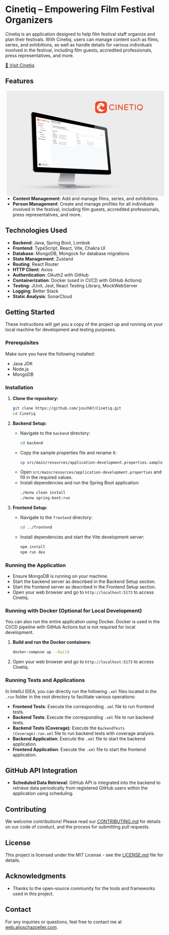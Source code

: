 # Cinetiq – Empowering Film Festival Organizers

Cinetiq is an application designed to help film festival staff organize and plan their festivals. With Cinetiq, users can manage content such as films, series, and exhibitions, as well as handle details for various individuals involved in the festival, including film guests, accredited professionals, press representatives, and more.

[&#x1F517; Visit Cinetiq](https://app.cinetiq.aljoschazoeller.com/)

## Features
<img style="float: right;" alt="Software Engineer building an app" src="/.github/images/cinetiq-mockup_release1.0.0.png" width="500" height="333"/>

- **Content Management**: Add and manage films, series, and exhibitions.
- **Person Management**: Create and manage profiles for all individuals involved in the festival, including film guests, accredited professionals, press representatives, and more.

## Technologies Used

- **Backend**: Java, Spring Boot, Lombok
- **Frontend**: TypeScript, React, Vite, Chakra UI
- **Database**: MongoDB, Mongock for database migrations
- **State Management**: Zustand
- **Routing**: React Router
- **HTTP Client**: Axios
- **Authentication**: OAuth2 with GitHub
- **Containerization**: Docker (used in CI/CD with GitHub Actions)
- **Testing**: JUnit, Jest, React Testing Library, MockWebServer
- **Logging**: Better Stack
- **Static Analysis**: SonarCloud

## Getting Started

These instructions will get you a copy of the project up and running on your local machine for development and testing purposes.

### Prerequisites

Make sure you have the following installed:

- Java JDK
- Node.js
- MongoDB

### Installation

1. **Clone the repository:**
    ```bash
    git clone https://github.com/josch87/Cinetiq.git
    cd Cinetiq
    ```

2. **Backend Setup:**
    - Navigate to the `backend` directory:
        ```bash
        cd backend
        ```
    - Copy the sample properties file and rename it:
        ```bash
        cp src/main/resources/application-development.properties.sample src/main/resources/application-development.properties
        ```
    - Open `src/main/resources/application-development.properties` and fill in the required values.
    - Install dependencies and run the Spring Boot application:
        ```bash
        ./mvnw clean install
        ./mvnw spring-boot:run
        ```

3. **Frontend Setup:**
    - Navigate to the `frontend` directory:
        ```bash
        cd ../frontend
        ```
    - Install dependencies and start the Vite development server:
        ```bash
        npm install
        npm run dev
        ```

### Running the Application

- Ensure MongoDB is running on your machine.
- Start the backend server as described in the Backend Setup section.
- Start the frontend server as described in the Frontend Setup section.
- Open your web browser and go to `http://localhost:5173` to access Cinetiq.

### Running with Docker (Optional for Local Development)

You can also run the entire application using Docker. Docker is used in the CI/CD pipeline with GitHub Actions but is not required for local development.

1. **Build and run the Docker containers:**
    ```bash
    docker-compose up --build
    ```

2. Open your web browser and go to `http://localhost:5173` to access Cinetiq.

### Running Tests and Applications

In IntelliJ IDEA, you can directly run the following `.xml` files located in the `.run` folder in the root directory to facilitate various operations:

- **Frontend Tests**: Execute the corresponding `.xml` file to run frontend tests.
- **Backend Tests**: Execute the corresponding `.xml` file to run backend tests.
- **Backend Tests (Coverage)**: Execute the `BackendTests (Coverage).run.xml` file to run backend tests with coverage analysis.
- **Backend Application**: Execute the `.xml` file to start the backend application.
- **Frontend Application**: Execute the `.xml` file to start the frontend application.

## GitHub API Integration

- **Scheduled Data Retrieval**: GitHub API is integrated into the backend to retrieve data periodically from registered GitHub users within the application using scheduling.

## Contributing

We welcome contributions! Please read our [CONTRIBUTING.md](CONTRIBUTING.md) for details on our code of conduct, and the process for submitting pull requests.

## License

This project is licensed under the MIT License - see the [LICENSE.md](LICENSE.md) file for details.

## Acknowledgments

- Thanks to the open-source community for the tools and frameworks used in this project.

## Contact

For any inquiries or questions, feel free to contact me at [web.aljoschazoeller.com](https://web.aljoschazoeller.com/).

